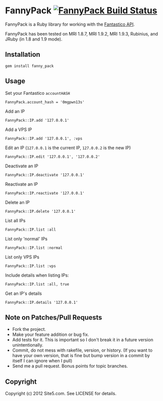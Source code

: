 # FannyPack [![FannyPack Build Status][Build Icon]][Build Status]

FannyPack is a Ruby library for working with the [Fantastico API][].

FannyPack has been tested on MRI 1.8.7, MRI 1.9.2, MRI 1.9.3, Rubinius, and
JRuby (in 1.8 and 1.9 mode).

[Build Status]: http://travis-ci.org/site5/fanny_pack
[Build Icon]: https://secure.travis-ci.org/site5/fanny_pack.png?branch=master
[Fantastico API]: https://netenberg.com/api/

## Installation

    gem install fanny_pack

## Usage

Set your Fantastico `accountHASH`

    FannyPack.account_hash = '0mgpwn13s'

Add an IP

    FannyPack::IP.add '127.0.0.1'

Add a VPS IP

    FannyPack::IP.add '127.0.0.1', :vps

Edit an IP (`127.0.0.1` is the current IP, `127.0.0.2` is the new IP)

    FannyPack::IP.edit '127.0.0.1', '127.0.0.2'

Deactivate an IP

    FannyPack::IP.deactivate '127.0.0.1'

Reactivate an IP

    FannyPack::IP.reactivate '127.0.0.1'

Delete an IP

    FannyPack::IP.delete '127.0.0.1'

List all IPs

    FannyPack::IP.list :all

List only 'normal' IPs

    FannyPack::IP.list :normal

List only VPS IPs

    FannyPack::IP.list :vps

Include details when listing IPs:

    FannyPack::IP.list :all, true

Get an IP's details

    FannyPack::IP.details '127.0.0.1'

## Note on Patches/Pull Requests

* Fork the project.
* Make your feature addition or bug fix.
* Add tests for it. This is important so I don't break it in a future version
  unintentionally.
* Commit, do not mess with rakefile, version, or history. (If you want to have
  your own version, that is fine but bump version in a commit by itself I can
  ignore when I pull)
* Send me a pull request. Bonus points for topic branches.

## Copyright

Copyright (c) 2012 Site5.com. See LICENSE for details.
